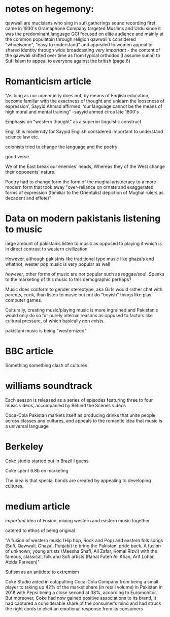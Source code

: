 # notes on hegemony:
qawwali are mucisians who sing in sufi gatherings
sound recording first came in 1930's
Gramaphone Company targeted Muslims and Urdu since it was the predominant language
GCI focused on elite audience and mainly at the common populatoin through religion
qawwali's considered "whoelsome", "easy to understand" and appealed
to women
appeal to shared identity through wide broadcasting
*very important* - the content of the qawwali shifted over time as from 
typical orthodox (I assume sunni) to Sufi Islam to appeal to everyone against the british (page 6)

# Romanticism article

"As long as our community does not,
by means of English education, become familiar with the exactness of thought
and unlearn the looseness of expression’, Sayyid Ahmad affirmed, ‘our language
cannot be the means of high moral and mental training"
-sayyid ahmed circa late 1800's

Emphasis on "western thought" as a superior linguistic construct

English is modernity for Sayyid
English considered important to understand science law etc.

colonists tried to change the language and the poetry 

good verse 

We of the East break our enemies’ heads,
Whereas they of the West change their opponents’ nature.

Poetry had to change form the form of the mughal aristocracy to a more modern form
that took away "over-reliance on ornate and exaggerated forms of expression
(familiar to the Orientalist depiction of Mughal rulers as decadent and effete)"
# Data on modern pakistanis listening to music

large amount of pakistanis listen to music as opposed to playing it
which is in direct contrast to western civilization

However, although pakistnis like traditional type music like ghazals 
and whatnot, wester pop music is very popular as well

*however*, other forms of music are not popular such as reggae/soul.
Speaks to the marketing of this music to this demographic perhaps?

Music does conform to gender stereotype, aka Girls would rather chat with parents, cook, than listen to music but not do "boyish" things like play 
computer games. 

Culturally, creating music/playing music is more ingrained and Pakistanis 
would only do so for purely internal reasons as opposed to factors 
like cultural pressure, of which basically non exists.

pakistani music is being "westernized" 

# BBC article

Something something clash of cultures

# williams soundtrack

Each season is released as a series of episodes featuring three to four music videos, accompanied by Behind the Scenes videos

Coca-Cola Pakistan markets itself as producing drinks that unite people across classes and cultures, and appeals to the romantic idea that music is a universal
language


# Berkeley 

Coke studio started out in Brazil I guess.

Coke spent 6.8b on marketing

The idea is that special bonds are created by appealing to developing cultures.

# medium article

*important* idea of Fusion, mixing western and eastern music together

catered to ethos of being original

"A fusion of western music (Hip hop, Rock and Pop) and eastern folk songs (Sufi, Qawwali, Ghazal, Punjabi) to bring the Pakistani pride back. A fusion of unknown, young artists (Meesha Shafi, Ali Zafar, Komal Rizvi) with the famous, classical, folk and Sufi artists (Rahat Fateh Ali Khan, Arif Lohar, Abida Parveen)"

Sufism as an antidote to extremism

Coke Studio aided in catapulting Coca-Cola Company from being a small player to taking up 42% of the market share (in retail volume) in Pakistan in 2018 with Pepsi being a close second at 38%, according to Euromonitor. But moreover, Coke had now gained positive associations to its brand, it had captured a considerable share of the consumer’s mind and had struck the right cords to elicit an emotional response from its consumers

